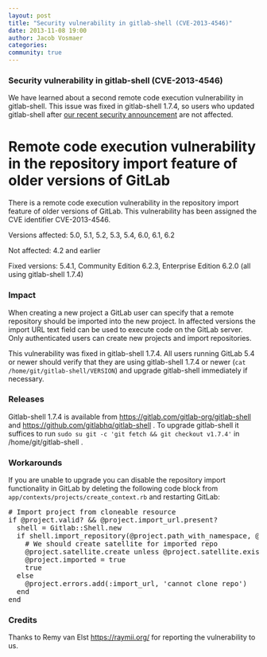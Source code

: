 ```yaml
---
layout: post
title: "Security vulnerability in gitlab-shell (CVE-2013-4546)"
date: 2013-11-08 19:00
author: Jacob Vosmaer
categories:
community: true
---
```

### Security vulnerability in gitlab-shell (CVE-2013-4546)

We have learned about a second remote code execution vulnerability in gitlab-shell. This issue was fixed in gitlab-shell 1.7.4, so users who updated gitlab-shell after [our recent security announcement](../gitlab-ce-6-2-and-5-4-security-release/) are not affected.

<!--more-->

# Remote code execution vulnerability in the repository import feature of older versions of GitLab

There is a remote code execution vulnerability in the repository import feature of older versions of GitLab. This vulnerability has been assigned the CVE identifier CVE-2013-4546.

Versions affected: 5.0, 5.1, 5.2, 5.3, 5.4, 6.0, 6.1, 6.2 

Not affected: 4.2 and earlier

Fixed versions: 5.4.1, Community Edition 6.2.3, Enterprise Edition 6.2.0 (all using gitlab-shell 1.7.4)

### Impact
When creating a new project a GitLab user can specify that a remote repository should be imported into the new project. In affected versions the import URL text field can be used to execute code on the GitLab server. Only authenticated users can create new projects and import repositories.

This vulnerability was fixed in gitlab-shell 1.7.4. All users running GitLab 5.4 or newer should verify that they are using gitlab-shell 1.7.4 or newer (`cat /home/git/gitlab-shell/VERSION`) and upgrade gitlab-shell immediately if necessary.

### Releases
Gitlab-shell 1.7.4 is available from https://gitlab.com/gitlab-org/gitlab-shell and https://github.com/gitlabhq/gitlab-shell . To upgrade gitlab-shell it suffices to run `sudo su git -c 'git fetch && git checkout v1.7.4'` in /home/git/gitlab-shell .

### Workarounds
If you are unable to upgrade you can disable the repository import functionality in GitLab by deleting the following code block from `app/contexts/projects/create_context.rb` and restarting GitLab:

<pre>
# Import project from cloneable resource
if @project.valid? && @project.import_url.present?
  shell = Gitlab::Shell.new
  if shell.import_repository(@project.path_with_namespace, @project.import_url)
    # We should create satellite for imported repo
    @project.satellite.create unless @project.satellite.exists?
    @project.imported = true
    true
  else
    @project.errors.add(:import_url, 'cannot clone repo')
  end
end
</pre>

### Credits
Thanks to Remy van Elst https://raymii.org/ for reporting the vulnerability to us.
